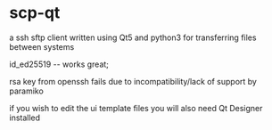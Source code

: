 # scp-qt
a ssh sftp client written using Qt5 and python3 for transferring files between systems

id_ed25519 -- works great;

rsa key from openssh fails due to incompatibility/lack of support by paramiko

if you wish to edit the ui template files you will also need Qt Designer installed
